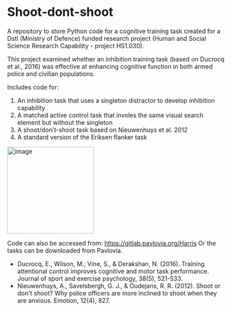 # Shoot-dont-shoot
A repository to store Python code for a cognitive training task created for a Dstl (Ministry of Defence) funded research project (Human and Social Science Research Capability - project HS1.030).

This project examined whether an inhibition training task (based on Ducrocq et al., 2016) was effective at enhancing cognitive function in both armed police and civilian populations. 

Includes code for:
1. An inhibition task that uses a singleton distractor to develop inhibition capability
2. A matched active control task that involes the same visual search element but without the singleton
3. A shoot/don't-shoot task based on Nieuwenhuys et al. 2012
4. A standard version of the Eriksen flanker task
<img width="201" alt="image" src="https://user-images.githubusercontent.com/105279529/180730094-b79b649d-d03f-4237-9e3d-f77bb61030f7.png">


Code can also be accessed from:  https://gitlab.pavlovia.org/Harris
Or the tasks can be downloaded from Pavlovia. 




- Ducrocq, E., Wilson, M., Vine, S., & Derakshan, N. (2016). Training attentional control improves cognitive and motor task performance. Journal of sport and exercise psychology, 38(5), 521-533.
- Nieuwenhuys, A., Savelsbergh, G. J., & Oudejans, R. R. (2012). Shoot or don't shoot? Why police officers are more inclined to shoot when they are anxious. Emotion, 12(4), 827.

